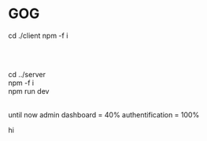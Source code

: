 # GOG



cd  ./client
npm -f i

<br/>
<br/>

cd  ../server
<br/>
npm -f i
<br/>
npm run dev 
<br/>
<br/>


until now admin dashboard = 40%
authentification = 100%



hi

